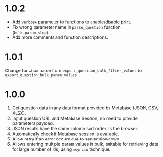 # 1.0.2
- Add `verbose` parameter to functions to enable/disable print.
- Fix wrong parameter name in `parse_question` function (`bulk_param_slug`).
- Add more comments and function descriptions.

# 1.0.1
Change function name from `export_question_bulk_filter_values` to `export_question_bulk_param_values`

# 1.0.0
1. Get question data in any data format provided by Metabase (JSON, CSV, XLSX).
2. Input question URL and Metabase Session, no need to provide parameters payload.
3. JSON results have the same column sort order as the browser.
4. Automatically check if Metabase session is available.
5. Allow retry if an error occurs due to server slowdown.
6. Allows entering multiple param values in bulk, suitable for retrieving data for large number of ids, using `asyncio` technique.